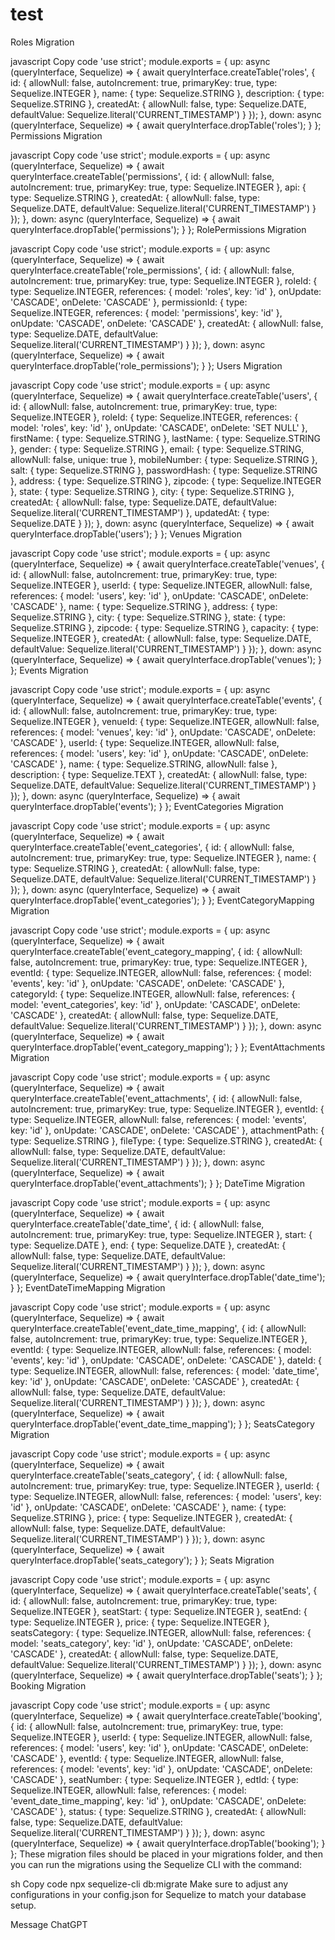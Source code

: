# test
Roles Migration

javascript
Copy code
'use strict';
module.exports = {
  up: async (queryInterface, Sequelize) => {
    await queryInterface.createTable('roles', {
      id: {
        allowNull: false,
        autoIncrement: true,
        primaryKey: true,
        type: Sequelize.INTEGER
      },
      name: {
        type: Sequelize.STRING
      },
      description: {
        type: Sequelize.STRING
      },
      createdAt: {
        allowNull: false,
        type: Sequelize.DATE,
        defaultValue: Sequelize.literal('CURRENT_TIMESTAMP')
      }
    });
  },
  down: async (queryInterface, Sequelize) => {
    await queryInterface.dropTable('roles');
  }
};
Permissions Migration

javascript
Copy code
'use strict';
module.exports = {
  up: async (queryInterface, Sequelize) => {
    await queryInterface.createTable('permissions', {
      id: {
        allowNull: false,
        autoIncrement: true,
        primaryKey: true,
        type: Sequelize.INTEGER
      },
      api: {
        type: Sequelize.STRING
      },
      createdAt: {
        allowNull: false,
        type: Sequelize.DATE,
        defaultValue: Sequelize.literal('CURRENT_TIMESTAMP')
      }
    });
  },
  down: async (queryInterface, Sequelize) => {
    await queryInterface.dropTable('permissions');
  }
};
RolePermissions Migration

javascript
Copy code
'use strict';
module.exports = {
  up: async (queryInterface, Sequelize) => {
    await queryInterface.createTable('role_permissions', {
      id: {
        allowNull: false,
        autoIncrement: true,
        primaryKey: true,
        type: Sequelize.INTEGER
      },
      roleId: {
        type: Sequelize.INTEGER,
        references: {
          model: 'roles',
          key: 'id'
        },
        onUpdate: 'CASCADE',
        onDelete: 'CASCADE'
      },
      permissionId: {
        type: Sequelize.INTEGER,
        references: {
          model: 'permissions',
          key: 'id'
        },
        onUpdate: 'CASCADE',
        onDelete: 'CASCADE'
      },
      createdAt: {
        allowNull: false,
        type: Sequelize.DATE,
        defaultValue: Sequelize.literal('CURRENT_TIMESTAMP')
      }
    });
  },
  down: async (queryInterface, Sequelize) => {
    await queryInterface.dropTable('role_permissions');
  }
};
Users Migration

javascript
Copy code
'use strict';
module.exports = {
  up: async (queryInterface, Sequelize) => {
    await queryInterface.createTable('users', {
      id: {
        allowNull: false,
        autoIncrement: true,
        primaryKey: true,
        type: Sequelize.INTEGER
      },
      roleId: {
        type: Sequelize.INTEGER,
        references: {
          model: 'roles',
          key: 'id'
        },
        onUpdate: 'CASCADE',
        onDelete: 'SET NULL'
      },
      firstName: {
        type: Sequelize.STRING
      },
      lastName: {
        type: Sequelize.STRING
      },
      gender: {
        type: Sequelize.STRING
      },
      email: {
        type: Sequelize.STRING,
        allowNull: false,
        unique: true
      },
      mobileNumber: {
        type: Sequelize.STRING
      },
      salt: {
        type: Sequelize.STRING
      },
      passwordHash: {
        type: Sequelize.STRING
      },
      address: {
        type: Sequelize.STRING
      },
      zipcode: {
        type: Sequelize.INTEGER
      },
      state: {
        type: Sequelize.STRING
      },
      city: {
        type: Sequelize.STRING
      },
      createdAt: {
        allowNull: false,
        type: Sequelize.DATE,
        defaultValue: Sequelize.literal('CURRENT_TIMESTAMP')
      },
      updatedAt: {
        type: Sequelize.DATE
      }
    });
  },
  down: async (queryInterface, Sequelize) => {
    await queryInterface.dropTable('users');
  }
};
Venues Migration

javascript
Copy code
'use strict';
module.exports = {
  up: async (queryInterface, Sequelize) => {
    await queryInterface.createTable('venues', {
      id: {
        allowNull: false,
        autoIncrement: true,
        primaryKey: true,
        type: Sequelize.INTEGER
      },
      userId: {
        type: Sequelize.INTEGER,
        allowNull: false,
        references: {
          model: 'users',
          key: 'id'
        },
        onUpdate: 'CASCADE',
        onDelete: 'CASCADE'
      },
      name: {
        type: Sequelize.STRING
      },
      address: {
        type: Sequelize.STRING
      },
      city: {
        type: Sequelize.STRING
      },
      state: {
        type: Sequelize.STRING
      },
      zipcode: {
        type: Sequelize.STRING
      },
      capacity: {
        type: Sequelize.INTEGER
      },
      createdAt: {
        allowNull: false,
        type: Sequelize.DATE,
        defaultValue: Sequelize.literal('CURRENT_TIMESTAMP')
      }
    });
  },
  down: async (queryInterface, Sequelize) => {
    await queryInterface.dropTable('venues');
  }
};
Events Migration

javascript
Copy code
'use strict';
module.exports = {
  up: async (queryInterface, Sequelize) => {
    await queryInterface.createTable('events', {
      id: {
        allowNull: false,
        autoIncrement: true,
        primaryKey: true,
        type: Sequelize.INTEGER
      },
      venueId: {
        type: Sequelize.INTEGER,
        allowNull: false,
        references: {
          model: 'venues',
          key: 'id'
        },
        onUpdate: 'CASCADE',
        onDelete: 'CASCADE'
      },
      userId: {
        type: Sequelize.INTEGER,
        allowNull: false,
        references: {
          model: 'users',
          key: 'id'
        },
        onUpdate: 'CASCADE',
        onDelete: 'CASCADE'
      },
      name: {
        type: Sequelize.STRING,
        allowNull: false
      },
      description: {
        type: Sequelize.TEXT
      },
      createdAt: {
        allowNull: false,
        type: Sequelize.DATE,
        defaultValue: Sequelize.literal('CURRENT_TIMESTAMP')
      }
    });
  },
  down: async (queryInterface, Sequelize) => {
    await queryInterface.dropTable('events');
  }
};
EventCategories Migration

javascript
Copy code
'use strict';
module.exports = {
  up: async (queryInterface, Sequelize) => {
    await queryInterface.createTable('event_categories', {
      id: {
        allowNull: false,
        autoIncrement: true,
        primaryKey: true,
        type: Sequelize.INTEGER
      },
      name: {
        type: Sequelize.STRING
      },
      createdAt: {
        allowNull: false,
        type: Sequelize.DATE,
        defaultValue: Sequelize.literal('CURRENT_TIMESTAMP')
      }
    });
  },
  down: async (queryInterface, Sequelize) => {
    await queryInterface.dropTable('event_categories');
  }
};
EventCategoryMapping Migration

javascript
Copy code
'use strict';
module.exports = {
  up: async (queryInterface, Sequelize) => {
    await queryInterface.createTable('event_category_mapping', {
      id: {
        allowNull: false,
        autoIncrement: true,
        primaryKey: true,
        type: Sequelize.INTEGER
      },
      eventId: {
        type: Sequelize.INTEGER,
        allowNull: false,
        references: {
          model: 'events',
          key: 'id'
        },
        onUpdate: 'CASCADE',
        onDelete: 'CASCADE'
      },
      categoryId: {
        type: Sequelize.INTEGER,
        allowNull: false,
        references: {
          model: 'event_categories',
          key: 'id'
        },
        onUpdate: 'CASCADE',
        onDelete: 'CASCADE'
      },
      createdAt: {
        allowNull: false,
        type: Sequelize.DATE,
        defaultValue: Sequelize.literal('CURRENT_TIMESTAMP')
      }
    });
  },
  down: async (queryInterface, Sequelize) => {
    await queryInterface.dropTable('event_category_mapping');
  }
};
EventAttachments Migration

javascript
Copy code
'use strict';
module.exports = {
  up: async (queryInterface, Sequelize) => {
    await queryInterface.createTable('event_attachments', {
      id: {
        allowNull: false,
        autoIncrement: true,
        primaryKey: true,
        type: Sequelize.INTEGER
      },
      eventId: {
        type: Sequelize.INTEGER,
        allowNull: false,
        references: {
          model: 'events',
          key: 'id'
        },
        onUpdate: 'CASCADE',
        onDelete: 'CASCADE'
      },
      attachmentPath: {
        type: Sequelize.STRING
      },
      fileType: {
        type: Sequelize.STRING
      },
      createdAt: {
        allowNull: false,
        type: Sequelize.DATE,
        defaultValue: Sequelize.literal('CURRENT_TIMESTAMP')
      }
    });
  },
  down: async (queryInterface, Sequelize) => {
    await queryInterface.dropTable('event_attachments');
  }
};
DateTime Migration

javascript
Copy code
'use strict';
module.exports = {
  up: async (queryInterface, Sequelize) => {
    await queryInterface.createTable('date_time', {
      id: {
        allowNull: false,
        autoIncrement: true,
        primaryKey: true,
        type: Sequelize.INTEGER
      },
      start: {
        type: Sequelize.DATE
      },
      end: {
        type: Sequelize.DATE
      },
      createdAt: {
        allowNull: false,
        type: Sequelize.DATE,
        defaultValue: Sequelize.literal('CURRENT_TIMESTAMP')
      }
    });
  },
  down: async (queryInterface, Sequelize) => {
    await queryInterface.dropTable('date_time');
  }
};
EventDateTimeMapping Migration

javascript
Copy code
'use strict';
module.exports = {
  up: async (queryInterface, Sequelize) => {
    await queryInterface.createTable('event_date_time_mapping', {
      id: {
        allowNull: false,
        autoIncrement: true,
        primaryKey: true,
        type: Sequelize.INTEGER
      },
      eventId: {
        type: Sequelize.INTEGER,
        allowNull: false,
        references: {
          model: 'events',
          key: 'id'
        },
        onUpdate: 'CASCADE',
        onDelete: 'CASCADE'
      },
      dateId: {
        type: Sequelize.INTEGER,
        allowNull: false,
        references: {
          model: 'date_time',
          key: 'id'
        },
        onUpdate: 'CASCADE',
        onDelete: 'CASCADE'
      },
      createdAt: {
        allowNull: false,
        type: Sequelize.DATE,
        defaultValue: Sequelize.literal('CURRENT_TIMESTAMP')
      }
    });
  },
  down: async (queryInterface, Sequelize) => {
    await queryInterface.dropTable('event_date_time_mapping');
  }
};
SeatsCategory Migration

javascript
Copy code
'use strict';
module.exports = {
  up: async (queryInterface, Sequelize) => {
    await queryInterface.createTable('seats_category', {
      id: {
        allowNull: false,
        autoIncrement: true,
        primaryKey: true,
        type: Sequelize.INTEGER
      },
      userId: {
        type: Sequelize.INTEGER,
        allowNull: false,
        references: {
          model: 'users',
          key: 'id'
        },
        onUpdate: 'CASCADE',
        onDelete: 'CASCADE'
      },
      name: {
        type: Sequelize.STRING
      },
      price: {
        type: Sequelize.INTEGER
      },
      createdAt: {
        allowNull: false,
        type: Sequelize.DATE,
        defaultValue: Sequelize.literal('CURRENT_TIMESTAMP')
      }
    });
  },
  down: async (queryInterface, Sequelize) => {
    await queryInterface.dropTable('seats_category');
  }
};
Seats Migration

javascript
Copy code
'use strict';
module.exports = {
  up: async (queryInterface, Sequelize) => {
    await queryInterface.createTable('seats', {
      id: {
        allowNull: false,
        autoIncrement: true,
        primaryKey: true,
        type: Sequelize.INTEGER
      },
      seatStart: {
        type: Sequelize.INTEGER
      },
      seatEnd: {
        type: Sequelize.INTEGER
      },
      price: {
        type: Sequelize.INTEGER
      },
      seatsCategory: {
        type: Sequelize.INTEGER,
        allowNull: false,
        references: {
          model: 'seats_category',
          key: 'id'
        },
        onUpdate: 'CASCADE',
        onDelete: 'CASCADE'
      },
      createdAt: {
        allowNull: false,
        type: Sequelize.DATE,
        defaultValue: Sequelize.literal('CURRENT_TIMESTAMP')
      }
    });
  },
  down: async (queryInterface, Sequelize) => {
    await queryInterface.dropTable('seats');
  }
};
Booking Migration

javascript
Copy code
'use strict';
module.exports = {
  up: async (queryInterface, Sequelize) => {
    await queryInterface.createTable('booking', {
      id: {
        allowNull: false,
        autoIncrement: true,
        primaryKey: true,
        type: Sequelize.INTEGER
      },
      userId: {
        type: Sequelize.INTEGER,
        allowNull: false,
        references: {
          model: 'users',
          key: 'id'
        },
        onUpdate: 'CASCADE',
        onDelete: 'CASCADE'
      },
      eventId: {
        type: Sequelize.INTEGER,
        allowNull: false,
        references: {
          model: 'events',
          key: 'id'
        },
        onUpdate: 'CASCADE',
        onDelete: 'CASCADE'
      },
      seatNumber: {
        type: Sequelize.INTEGER
      },
      edtId: {
        type: Sequelize.INTEGER,
        allowNull: false,
        references: {
          model: 'event_date_time_mapping',
          key: 'id'
        },
        onUpdate: 'CASCADE',
        onDelete: 'CASCADE'
      },
      status: {
        type: Sequelize.STRING
      },
      createdAt: {
        allowNull: false,
        type: Sequelize.DATE,
        defaultValue: Sequelize.literal('CURRENT_TIMESTAMP')
      }
    });
  },
  down: async (queryInterface, Sequelize) => {
    await queryInterface.dropTable('booking');
  }
};
These migration files should be placed in your migrations folder, and then you can run the migrations using the Sequelize CLI with the command:

sh
Copy code
npx sequelize-cli db:migrate
Make sure to adjust any configurations in your config.json for Sequelize to match your database setup.







Message ChatGPT
